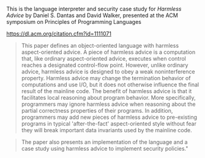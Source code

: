 This is the language interpreter and security case study for *Harmless Advice* by Daniel S. Dantas and David Walker, presented at the ACM symposium on Principles of Programming Languages

https://dl.acm.org/citation.cfm?id=1111071

> This paper defines an object-oriented language with harmless aspect-oriented advice. A piece of harmless advice is a computation that, like ordinary aspect-oriented advice, executes when control reaches a designated control-flow point. However, unlike ordinary advice, harmless advice is designed to obey a weak noninterference property. Harmless advice may change the termination behavior of computations and use I/O, but it does not otherwise influence the final result of the mainline code. The benefit of harmless advice is that it facilitates local reasoning about program behavior. More specifically, programmers may ignore harmless advice when reasoning about the partial correctness properties of their programs. In addition, programmers may add new pieces of harmless advice to pre-existing programs in typical 'after-the-fact' aspect-oriented style without fear they will break important data invariants used by the mainline code.

> The paper also presents an implementation of the language and a case study using harmless advice to implement security policies."
